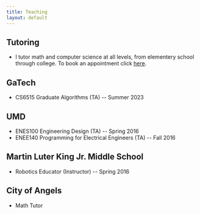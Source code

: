 ```yaml
---
title: Teaching
layout: default
---
```

## Tutoring
- I tutor math and computer science at all levels, from elementery school through college. To book an appointment click [here](https://calendly.com/mathcs/45min).

## GaTech
- CS6515 Graduate Algorithms (TA) -- Summer 2023

## UMD
- ENES100 Engineering Design (TA) -- Spring 2016
- ENEE140 Programming for Electrical Engineers (TA) -- Fall 2016

## Martin Luter King Jr. Middle School
- Robotics Educator (Instructor) -- Spring 2016

## City of Angels
- Math Tutor